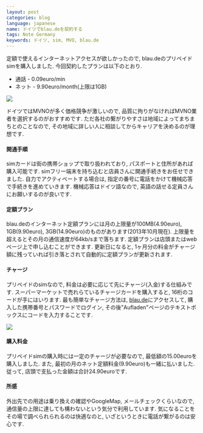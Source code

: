 ```yaml
---
layout: post
categories: blog
language: japanese
name: ドイツでblau.deを契約する
tags: Note Germany
keywords: ドイツ, sim, MVO, blau.de
---
```


定額で使えるインターネットアクセスが欲しかったので, blau.deのプリペイドsimを購入しました. 今回契約したプランは以下のとおり.

* 通話 - 0.09euro/min
* ネット - 9.90euro/month(上限は1GB)

<img src="https://www.dropbox.com/s/y0denwvp7i1yatc/blau.jpg?dl=1" class="image-on-frame image-fade">

ドイツではMVNOが多く価格競争が激しいので, 品質に拘りがなければMVNO業者を選択するのがおすすめです. ただ各社の繋がりやすさは地域によってまちまちとのことなので, その地域に詳しい人に相談してからキャリアを決めるのが理想です.

#### 開通手順

simカードは街の携帯ショップで取り扱われており, パスポートと住所があれば購入可能です. simフリー端末を持ち込むと店員さんに開通手続きをお任せできました. 自力でアクティベートする場合は, 指定の番号に電話をかけて機械応答で手続きを進めていきます. 機械応答はドイツ語なので, 英語の話せる定員さんにお願いするのが良いです.

#### 定額プラン

blau.deのインターネット定額プランには月の上限量が100MB(4.90euro), 1GB(9.90euro), 3GB(14.90euro)のものがあります(2013年10月現在). 上限量を超えるとその月の通信速度が64kb/sまで落ちます. 定額プランは店頭またはwebページ上で申し込むことができます. 更新日になると, 1ヶ月分の料金がチャージ額に残っていれば引き落とされて自動的に定額プランが更新されます.

#### チャージ

プリペイドのsimなので, 料金は必要に応じて先にチャージ(入金)する仕組みです. スーパーマーケットで売れらているチャージカードを購入すると, 16桁のコードが手にはいります. 最も簡単なチャージ方法は, [blau.de](http://blau.de)にアクセスして, 購入した携帯番号とパスワードでログイン, その後"Aufladen"ページのテキストボックスにコードを入力することです.

<img src="https://www.dropbox.com/s/37oszw9tsmxvl0s/blau_ss.png?dl=1" class="image-on-frame image-fade">

#### 購入料金

プリペイドsimの購入時には一定のチャージが必要なので, 最低額の15.00euroを購入しました. また, 最初の月のネット定額料金(9.90euro)も一緒に払いました. 従って, 店頭で支払った金額は合計24.90euroです.

#### 所感

外出先での用途は乗り換えの確認やGoogleMap, メールチェックくらいなので, 通信量の上限に達しても構わないという気分で利用しています. 気になることをその場で調べられられるのは快適なのと, いざというときに電話が繋がるのは安心です.
